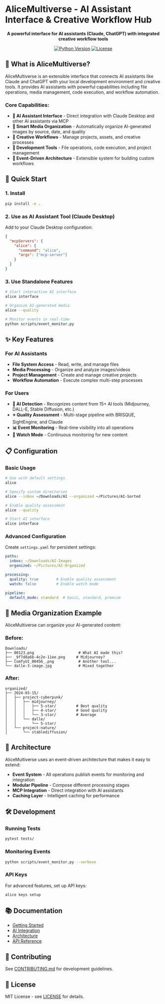 # AliceMultiverse - AI Assistant Interface & Creative Workflow Hub

<div align="center">

**A powerful interface for AI assistants (Claude, ChatGPT) with integrated creative workflow tools**

[![Python Version](https://img.shields.io/badge/python-3.12+-blue.svg)](https://www.python.org/downloads/)
[![License](https://img.shields.io/badge/license-MIT-green.svg)](LICENSE)

</div>

## 🎯 What is AliceMultiverse?

AliceMultiverse is an extensible interface that connects AI assistants like Claude and ChatGPT with your local development environment and creative tools. It provides AI assistants with powerful capabilities including file operations, media management, code execution, and workflow automation.

### Core Capabilities:
- **🤖 AI Assistant Interface** - Direct integration with Claude Desktop and other AI assistants via MCP
- **📁 Smart Media Organization** - Automatically organize AI-generated images by source, date, and quality
- **🎨 Creative Workflows** - Manage projects, assets, and creative processes
- **🔧 Development Tools** - File operations, code execution, and project management
- **🔄 Event-Driven Architecture** - Extensible system for building custom workflows

## 🚀 Quick Start

### 1. Install
```bash
pip install -e .
```

### 2. Use as AI Assistant Tool (Claude Desktop)
Add to your Claude Desktop configuration:
```json
{
  "mcpServers": {
    "alice": {
      "command": "alice",
      "args": ["mcp-server"]
    }
  }
}
```

### 3. Use Standalone Features
```bash
# Start interactive AI interface
alice interface

# Organize AI-generated media
alice --quality

# Monitor events in real-time
python scripts/event_monitor.py
```

## ✨ Key Features

### For AI Assistants
- **File System Access** - Read, write, and manage files
- **Media Processing** - Organize and analyze images/videos
- **Project Management** - Create and manage creative projects
- **Workflow Automation** - Execute complex multi-step processes

### For Users
- **🤖 AI Detection** - Recognizes content from 15+ AI tools (Midjourney, DALL-E, Stable Diffusion, etc.)
- **⭐ Quality Assessment** - Multi-stage pipeline with BRISQUE, SightEngine, and Claude
- **📊 Event Monitoring** - Real-time visibility into all operations
- **🔄 Watch Mode** - Continuous monitoring for new content

## 📋 Configuration

### Basic Usage
```bash
# Use with default settings
alice

# Specify custom directories
alice --inbox ~/Downloads/AI --organized ~/Pictures/AI-Sorted

# Enable quality assessment
alice --quality

# Start AI interface
alice interface
```

### Advanced Configuration
Create `settings.yaml` for persistent settings:
```yaml
paths:
  inbox: ~/Downloads/AI-Images
  organized: ~/Pictures/AI-Organized

processing:
  quality: true        # Enable quality assessment
  watch: false         # Enable watch mode

pipeline:
  default_mode: standard  # basic, standard, premium
```

## 🎨 Media Organization Example

AliceMultiverse can organize your AI-generated content:

### Before:
```
Downloads/
├── 00123.png                    # What AI made this?
├── _9f7d8a6b-4c2e-11ee.png     # Midjourney? 
├── ComfyUI_00456_.png           # Another tool...
└── dalle-3-image.jpg            # Mixed together
```

### After:
```
organized/
├── 2024-03-15/
│   ├── project-cyberpunk/
│   │   ├── midjourney/
│   │   │   ├── 5-star/         # Best quality
│   │   │   ├── 4-star/         # Good quality
│   │   │   └── 3-star/         # Average
│   │   └── dalle/
│   │       └── 5-star/
│   └── project-nature/
│       └── stablediffusion/
```

## 🔧 Architecture

AliceMultiverse uses an event-driven architecture that makes it easy to extend:

- **Event System** - All operations publish events for monitoring and integration
- **Modular Pipeline** - Compose different processing stages
- **MCP Integration** - Direct integration with AI assistants
- **Caching Layer** - Intelligent caching for performance

## 🛠️ Development

### Running Tests
```bash
pytest tests/
```

### Monitoring Events
```bash
python scripts/event_monitor.py --verbose
```

### API Keys
For advanced features, set up API keys:
```bash
alice keys setup
```

## 📚 Documentation

- [Getting Started](docs/getting-started/quickstart.md)
- [AI Integration](docs/integrations/claude-desktop.md)
- [Architecture](docs/architecture/index.md)
- [API Reference](docs/api/reference/)

## 🤝 Contributing

See [CONTRIBUTING.md](CONTRIBUTING.md) for development guidelines.

## 📄 License

MIT License - see [LICENSE](LICENSE) for details.